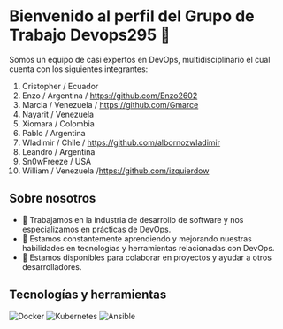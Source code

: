 # Bienvenido al perfil del Grupo de Trabajo Devops295 👋

Somos un equipo de casi expertos en DevOps, multidisciplinario el cual cuenta con los siguientes integrantes:

1. Cristopher  / Ecuador
2. Enzo / Argentina / https://github.com/Enzo2602
3. Marcia / Venezuela / https://github.com/Gmarce
4. Nayarit / Venezuela
5. Xiomara / Colombia
6. Pablo / Argentina
7. Wladimir / Chile / https://github.com/albornozwladimir
8. Leandro / Argentina
9. Sn0wFreeze / USA 
10. William / Venezuela /https://github.com/izquierdow 
 

## Sobre nosotros

- 💼 Trabajamos en la industria de desarrollo de software y nos especializamos en prácticas de DevOps.
- 🌱 Estamos constantemente aprendiendo y mejorando nuestras habilidades en tecnologías y herramientas relacionadas con DevOps.
- 🤝 Estamos disponibles para colaborar en proyectos y ayudar a otros desarrolladores.

## Tecnologías y herramientas

![Docker](https://img.shields.io/badge/-Docker-2496ED?logo=docker&logoColor=white)
![Kubernetes](https://img.shields.io/badge/-Kubernetes-326CE5?logo=kubernetes&logoColor=white)
![Ansible](https://img.shields.io/badge/-Ansible-EE0000?logo=ansible&logoColor=white)
